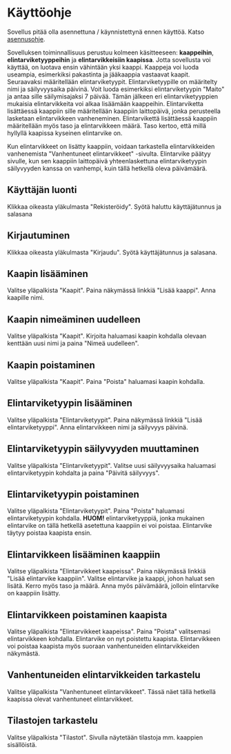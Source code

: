 # Käyttöohje
Sovellus pitää olla asennettuna / käynnistettynä ennen käyttöä. Katso [asennusohje](asennusohje.md).

Sovelluksen toiminnallisuus perustuu kolmeen käsitteeseen: __kaappeihin__, __elintarviketyyppeihin__ ja
__elintarvikkeisiin kaapissa__. Jotta sovellusta voi käyttää, on luotava ensin vähintään yksi kaappi. Kaappeja voi luoda
useampia, esimerkiksi pakastinta ja jääkaappia vastaavat kaapit. Seuraavaksi määritellään elintarviketyypit.
Elintarviketyypille on määritelty nimi ja säilyvyysaika päivinä. Voit luoda esimerkiksi elintarviketyypin "Maito" ja
antaa sille säilymisajaksi 7 päivää. Tämän jälkeen eri elintarviketyyppien mukaisia elintarvikkeita voi alkaa lisäämään
kaappeihin. Elintarviketta lisättäessä kaappiin sille määritellään kaappiin laittopäivä, jonka perusteella lasketaan
elintarvikkeen vanheneminen. Elintarvikettä lisättäessä kaappiin määritellään myös taso ja elintarvikkeen määrä. Taso
kertoo, että millä hyllyllä kaapissa kyseinen elintarvike on.

Kun elintarvikkeet on lisätty kaappiin, voidaan tarkastella elintarvikkeiden vanhenemista "Vanhentuneet elintarvikkeet"
-sivulta. Elintarvike päätyy sivulle, kun sen kaappiin laittopäivä yhteenlaskettuna elintarviketyypin säilyvyyden kanssa
on vanhempi, kuin tällä hetkellä oleva päivämäärä.  

## Käyttäjän luonti
Klikkaa oikeasta yläkulmasta "Rekisteröidy". Syötä haluttu käyttäjätunnus ja salasana

## Kirjautuminen
Klikkaa oikeasta yläkulmasta "Kirjaudu". Syötä käyttäjätunnus ja salasana.

## Kaapin lisääminen
Valitse yläpalkista "Kaapit". Paina näkymässä linkkiä "Lisää kaappi". Anna kaapille nimi. 

## Kaapin nimeäminen uudelleen
Valitse yläpalkista "Kaapit". Kirjoita haluamasi kaapin kohdalla olevaan kenttään uusi nimi ja paina "Nimeä uudelleen". 

## Kaapin poistaminen
Valitse yläpalkista "Kaapit". Paina "Poista" haluamasi kaapin kohdalla. 

## Elintarviketyypin lisääminen
Valitse yläpalkista "Elintarviketyypit". Paina näkymässä linkkiä "Lisää elintarviketyyppi". Anna elintarvikkeen nimi ja
säilyvyys päivinä.

## Elintarviketyypin säilyvyyden muuttaminen
Valitse yläpalkista "Elintarviketyypit". Valitse uusi säilyvyysaika haluamasi elintarviketyypin kohdalta ja paina
"Päivitä säilyvyys". 

## Elintarviketyypin poistaminen
Valitse yläpalkista "Elintarviketyypit". Paina "Poista" haluamasi elintarviketyypin kohdalla. __HUOM!__
elintarviketyyppiä, jonka mukainen elintarvike on tällä hetkellä asetettuna kaappiin ei voi poistaa. Elintarvike täytyy
poistaa kaapista ensin.

## Elintarvikkeen lisääminen kaappiin
Valitse yläpalkista "Elintarvikkeet kaapeissa". Paina näkymässä linkkiä "Lisää elintarvike kaappiin". 
Valitse elintarvike ja kaappi, johon haluat sen lisätä. Kerro myös taso ja määrä. Anna myös päivämäärä, jolloin
elintarvike on kaappiin lisätty. 

## Elintarvikkeen poistaminen kaapista
Valitse yläpalkista "Elintarvikkeet kaapeissa". Paina "Poista" valitsemasi elintarvikkeen kohdalla. Elintarvike on nyt
poistettu kaapista.
Elintarvikkeen voi poistaa kaapista myös suoraan vanhentuneiden elintarvikkeiden näkymästä.  

## Vanhentuneiden elintarvikkeiden tarkastelu
Valitse yläpalkista "Vanhentuneet elintarvikkeet". Tässä näet tällä hetkellä kaapissa olevat vanhentuneet
elintarvikkeet.

## Tilastojen tarkastelu
Valitse yläpalkista "Tilastot". Sivulla näytetään tilastoja mm. kaappien sisällöistä. 
